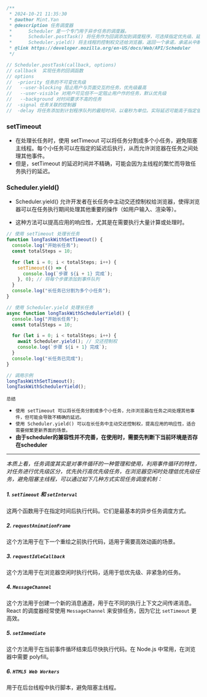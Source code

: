 ```javascript
/**
 * 2024-10-21 11:35:30
 * @author Mint.Yan
 * @description 任务调度器
 *      Scheduler 是一个专门用于异步任务的调度器。
 *      Scheduler.postTask() 将任务作为回调添加到调度程序，可选择指定优先级、延迟和/或中止任务的信号。
 *      Scheduler.yield() 将主线程的控制权交还给浏览器，返回一个承诺，承诺从中断的地方继续执行。
 * @link https://developer.mozilla.org/en-US/docs/Web/API/Scheduler
 */
```

```javascript
// Scheduler.postTask(callback, options)
// callback  实现任务的回调函数 
// options
//  -priority 任务的不可变优先级
//   --user-blocking 阻止用户与页面交互的任务，优先级最高
//   --user-visible 对用户可见但不一定阻止用户作的任务，默认优先级
//   --background 对时间要求不高的任务  
//  -signal 任务关联的控制器
//  -delay 将任务添加到计划程序队列的最短时间，以毫秒为单位。实际延迟可能高于指定值，但不会小于指定值。默认延迟为0
```

### setTimeout

- 在处理长任务时，使用 setTimeout 可以将任务分割成多个小任务，避免阻塞主线程。每个小任务可以在指定的延迟后执行，从而允许浏览器在任务之间处理其他事件。
- 但是，setTimeout 的延迟时间并不精确，可能会因为主线程的繁忙而导致任务执行的延迟。

### Scheduler.yield()

- Scheduler.yield() 允许开发者在长任务中主动交还控制权给浏览器，使得浏览器可以在任务执行期间处理其他重要的操作（如用户输入、渲染等）。

- 这种方法可以提高应用的响应性，尤其是在需要执行大量计算或处理时。

```javascript
// 使用 setTimeout 处理长任务
function longTaskWithSetTimeout() {
  console.log("开始长任务");
  const totalSteps = 10;

  for (let i = 0; i < totalSteps; i++) {
    setTimeout(() => {
      console.log(`步骤 ${i + 1} 完成`);
    }, 0); // 将每个步骤添加到事件队列
  }
  console.log("长任务已分割为多个小任务");
}

// 使用 Scheduler.yield 处理长任务
async function longTaskWithSchedulerYield() {
  console.log("开始长任务");
  const totalSteps = 10;

  for (let i = 0; i < totalSteps; i++) {
    await Scheduler.yield(); // 交还控制权
    console.log(`步骤 ${i + 1} 完成`);
  }
  console.log("长任务已完成");
}

// 调用示例
longTaskWithSetTimeout();
longTaskWithSchedulerYield();
```

`总结`
- `使用 setTimeout 可以将长任务分割成多个小任务，允许浏览器在任务之间处理其他事件，但可能会导致不精确的延迟。`
- `使用 Scheduler.yield() 可以在长任务中主动交还控制权，提高应用的响应性，适合需要频繁更新界面的场景。`
- **由于scheduler的兼容性并不完善，在使用时，需要先判断下当前环境是否存在scheduler**

---

*本质上看，任务调度其实是对事件循环的一种管理和使用，利用事件循环的特性，对任务进行优先级区分，优先执行高优先级任务，在浏览器空闲时处理低优先级任务，避免阻塞主线程，可以通过如下几种方式实现任务调度机制：*

#####  1. `setTimeout` 和 `setInterval`

这两个函数用于在指定时间后执行代码。它们是最基本的异步任务调度方式。

##### 2. `requestAnimationFrame`

这个方法用于在下一个重绘之前执行代码，适用于需要高效动画的场景。

##### 3. `requestIdleCallback`

这个方法用于在浏览器空闲时执行代码，适用于低优先级、非紧急的任务。

##### 4. `MessageChannel`

这个方法用于创建一个新的消息通道，用于在不同的执行上下文之间传递消息。React 的调度器经常使用 `MessageChannel` 来安排任务，因为它比 `setTimeout` 更高效。

##### 5. `setImmediate`

这个方法用于在当前事件循环结束后尽快执行代码。在 Node.js 中常用，在浏览器中需要 polyfill。

##### 6. `HTML5 Web Workers`

用于在后台线程中执行脚本，避免阻塞主线程。
